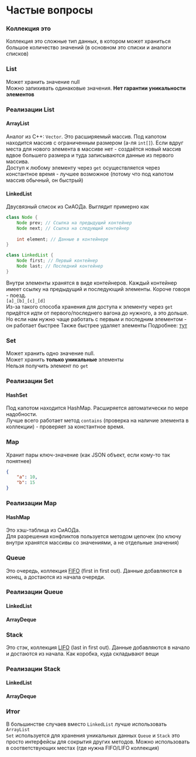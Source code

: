 # Частые вопросы

### Коллекция это
Коллекция это сложные тип данных, в котором может храниться большое количество значений (в основном
это списки и аналоги списков)

### List
Может хранить значение null  
Можно запихивать одинаковые значения. **Нет гарантии уникальности элементов**  
### Реализации List

#### ArrayList
Аналог из C++: `Vector`. Это расширяемый массив. Под капотом находится
массив с ограниченным размером (а-ля `int[]`). Если вдруг места для нового элемента в массиве
нет - создаётся новый массив вдвое большего размера и туда записываются данные из первого
массива.  
Доступ к любому элементу через `get` осуществляется через константное время - лучшее возможное
(потому что под капотом массив обычный, он быстрый)

#### LinkedList
Двусвязный список из СиАОДа. Выглядит примерно как
```java
class Node {
    Node prev; // Ссылка на предыдущий контейнер
    Node next; // Ссылка на следующий контейнер
    
    int element; // Данные в контейнере
}

class LinkedList {
    Node first; // Первый контейнер
    Node last; // Последний контейнер
}
```
Внутри элементы хранятся в виде контейнеров. Каждый контейнер имеет ссылку на предыдущий
и последующий элементы. Короче говоря - поезд.  
`[a]_[b]_[c]_[d]`  
Из-за такого способа хранения для доступа к элементу через `get` придётся идти от
первого/последнего вагона до нужного, а это дольше.  
Но если нам нужно чаще работать с первым и последним элементом - он работает быстрее
Также быстрее удаляет элементы
Подробнее: [тут](https://stackoverflow.com/questions/322715/when-to-use-linkedlist-over-arraylist-in-java)

### Set
Может хранить одно значение null.  
Может хранить **только уникальные** элементы  
Нельзя получить элемент по `get`

### Реализации Set

#### HashSet
Под капотом находится HashMap. Расширяется автоматически по мере надобности.  
Лучше всего работает метод `contains` (проверка на наличие элемента в коллекции) - проверяет
за константное время.

### Map
Хранит пары ключ-значение (как JSON объект, если кому-то так понятнее)
```json
{
    "a": 10,
    "b": 15
}
```

### Реализации Map

#### HashMap
Это хэш-таблица из СиАОДа.  
Для разрешения конфликтов пользуется методом цепочек
(по ключу внутри хранятся массивы со значениями, а не отдельные значения)

### Queue
Это очередь, коллекция [FIFO](https://carminati.altervista.org/PROJECTS/C++/FIFO%20and%20LIFO/FIFOandLIFO.html)
(first in first out). Данные добавляются в конец, а достаются из начала очереди.

### Реализации Queue

#### LinkedList

#### ArrayDeque

### Stack
Это стэк, коллекция [LIFO](https://carminati.altervista.org/PROJECTS/C++/FIFO%20and%20LIFO/FIFOandLIFO.html)
(last in first out). Данные добавляются в начало и достаются из начала. Как коробка, куда складывают вещи

### Реализации Stack

#### LinkedList

#### ArrayDeque

### Итог
В большинстве случаев вместо `LinkedList` лучше использовать `ArrayList`  
`Set` используется для хранения уникальных данных
`Queue` и `Stack` это просто интерфейсы для сокрытия других методов. Можно использовать
в соответствующих местах (где нужна FIFO/LIFO коллекция)